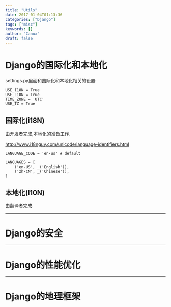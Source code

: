 ```yaml
---
title: "Utils"
date: 2017-01-04T01:13:36
categories: ["Django"]
tags: ["misc"]
keywords: []
author: "Canux"
draft: false
---
```


# Django的国际化和本地化

settings.py里面和国际化和本地化相关的设置:

    USE_I18N = True
    USE_L10N = True
    TIME_ZONE = 'UTC'
    USE_TZ = True

## 国际化(i18N)

由开发者完成,本地化的准备工作.

<http://www.i18nguy.com/unicode/language-identifiers.html>

    LANGUAGE_CODE = 'en-us' # default

    LANGUAGES = [
        ('en-US', _('English')),
        ('zh-CN', _('Chinese')),
    ]

## 本地化(l10N)

由翻译者完成.

***

# Django的安全

***

# Django的性能优化

***

# Django的地理框架

